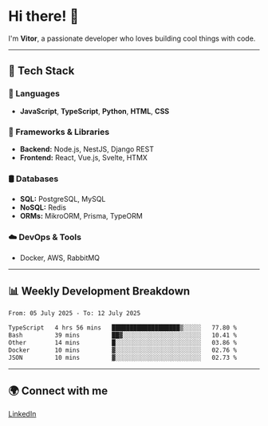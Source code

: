
# Hi there! 👋

I'm **Vitor**, a passionate developer who loves building cool things with code.

---
## 🔧 Tech Stack

### 📌 Languages
- **JavaScript**, **TypeScript**, **Python**, **HTML**, **CSS**

### 🚀 Frameworks & Libraries
- **Backend:** Node.js, NestJS, Django REST
- **Frontend:** React, Vue.js, Svelte, HTMX

### 🛢️ Databases
- **SQL:** PostgreSQL, MySQL
- **NoSQL:** Redis
- **ORMs:** MikroORM, Prisma, TypeORM

### ☁️ DevOps & Tools
- Docker, AWS, RabbitMQ

---
## 📊 Weekly Development Breakdown

<!--START_SECTION:waka-->

```txt
From: 05 July 2025 - To: 12 July 2025

TypeScript   4 hrs 56 mins   ███████████████████▒░░░░░   77.80 %
Bash         39 mins         ██▓░░░░░░░░░░░░░░░░░░░░░░   10.41 %
Other        14 mins         █░░░░░░░░░░░░░░░░░░░░░░░░   03.86 %
Docker       10 mins         ▓░░░░░░░░░░░░░░░░░░░░░░░░   02.76 %
JSON         10 mins         ▓░░░░░░░░░░░░░░░░░░░░░░░░   02.73 %
```

<!--END_SECTION:waka-->

---
## 🌍 Connect with me
[LinkedIn](https://www.linkedin.com/in/vitorlc)
